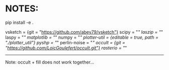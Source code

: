 # NOTES:

pip install -e .

vsketch = {git = "https://github.com/abey79/vsketch"}
scipy = "*"
laszip = "*"
laspy = "*"
matplotlib = "*"
numpy = "*"
plotter-util = {editable = true, path = "./plotter_util"}
pyshp = "*"
perlin-noise = "*"
occult = {git = "https://github.com/LoicGoulefert/occult.git"}
rasterio = "*"

---

Note: occult + fill does not work together...